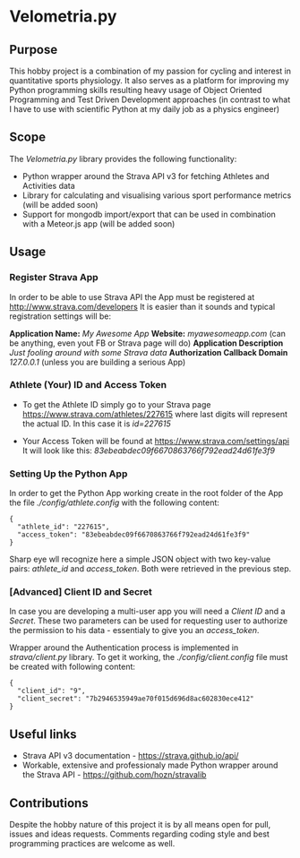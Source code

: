 # Velometria.py

## Purpose

This hobby project is a combination of my passion for cycling and interest in quantitative sports 
physiology. It also serves as a platform for improving my Python programming skills resulting heavy 
usage of Object Oriented Programming and Test Driven Development approaches  (in contrast to what 
I have to use with scientific Python at my daily job as a physics engineer)


## Scope

The *Velometria.py* library provides the following functionality:

* Python wrapper around the Strava API v3 for fetching Athletes and Activities data
* Library for calculating and visualising various sport performance metrics (will be added soon)
* Support for mongodb import/export that can be used in combination with a Meteor.js app (will be added soon)


## Usage


### Register Strava App

In order to be able to use Strava API the App must be registered at http://www.strava.com/developers
It is easier than it sounds and typical registration settings will be:

**Application Name:** *My Awesome App*
**Website:** *myawesomeapp.com* (can be anything, even yout FB or Strava page will do)
**Application Description** *Just fooling around with some Strava data*
**Authorization Callback Domain** *127.0.0.1* (unless you are building a serious App)


### Athlete (Your) ID and Access Token
 
* To get the Athlete ID simply go to your Strava page https://www.strava.com/athletes/227615 where 
last digits will represent the actual ID. In this case it is *id=227615*

* Your Access Token will be found at https://www.strava.com/settings/api
It will look like this: *83ebeabdec09f6670863766f792ead24d61fe3f9*


### Setting Up the Python App

In order to get the Python App working create in the root folder of the App the file *./config/athlete.config*
with the following content:

```
{
  "athlete_id": "227615",
  "access_token": "83ebeabdec09f6670863766f792ead24d61fe3f9"
}
```

Sharp eye wll recognize here a simple JSON object with two key-value pairs: *athlete_id* and *access_token*. Both
 were retrieved in the previous step.


### [Advanced] Client ID and Secret

In case you are developing a multi-user app you will need a *Client ID* and a *Secret*. These two parameters can be used
for requesting user to authorize the permission to his data - essentialy to give you an *access_token*.

Wrapper around the Authentication process is implemented in *strava/client.py* library. To get it working, the 
*./config/client.config* file must be created with following content:

```
{
  "client_id": "9",
  "client_secret": "7b2946535949ae70f015d696d8ac602830ece412"
}
```


## Useful links

- Strava API v3 documentation - https://strava.github.io/api/
- Workable, extensive and professionaly made Python wrapper around the Strava API - https://github.com/hozn/stravalib


## Contributions

Despite the hobby nature of this project it is by all means open for pull, issues and ideas requests. 
Comments regarding coding style and best programming practices are welcome as well.